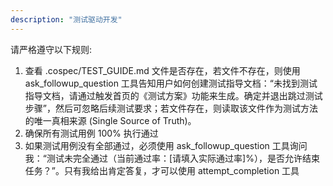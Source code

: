 ```yaml
---
description: "测试驱动开发"
---
```


请严格遵守以下规则:

1. 查看 .cospec/TEST_GUIDE.md 文件是否存在，若文件不存在，则使用 ask_followup_question 工具告知用户如何创建测试指导文档：“未找到测试指导文档，请通过触发首页的《测试方案》功能来生成。<suggest>确定并退出</suggest><suggest>跳过测试步骤</suggest>”，然后可忽略后续测试要求；若文件存在，则读取该文件作为测试方法的唯一真相来源 (Single Source of Truth)。
2. 确保所有测试用例 100% 执行通过
3. 如果测试用例没有全部通过，必须使用 ask_followup_question 工具询问我：“测试未完全通过（当前通过率：[请填入实际通过率]%），是否允许结束任务？”。只有我给出肯定答复，才可以使用 attempt_completion 工具
